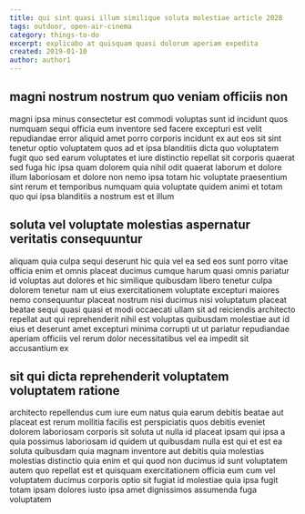 ```yaml
---
title: qui sint quasi illum similique soluta molestiae article 2028
tags: outdoor, open-air-cinema
category: things-to-do
excerpt: explicabo at quisquam quasi dolorum aperiam expedita
created: 2019-01-10
author: author1
---
```


## magni nostrum nostrum quo veniam officiis non

magni ipsa minus consectetur est commodi voluptas sunt id incidunt quos numquam sequi officia eum inventore sed facere excepturi est velit repudiandae error aliquid amet porro corporis incidunt ex aut eos sit sint tenetur optio voluptatem quos ad et ipsa blanditiis dicta quo voluptatem fugit quo sed earum voluptates et iure distinctio repellat sit corporis quaerat sed fuga hic ipsa quam dolorem quia nihil odit quaerat laborum et dolore illum laboriosam et dolore non nemo ipsa totam hic voluptate praesentium sint rerum et temporibus numquam quia voluptate quidem animi et totam quo qui ipsa blanditiis a nostrum est et illum

## soluta vel voluptate molestias aspernatur veritatis consequuntur

aliquam quia culpa sequi deserunt hic quia vel ea sed eos sunt porro vitae officia enim et omnis placeat ducimus cumque harum quasi omnis pariatur id voluptas aut dolores et hic similique quibusdam libero tenetur culpa dolorem tenetur nam ut eius exercitationem voluptate excepturi maiores nemo consequuntur placeat nostrum nisi ducimus nisi voluptatum placeat beatae sequi quasi quasi et modi occaecati ullam sit ad reiciendis architecto repellat aut qui reprehenderit nihil est voluptas quibusdam molestiae aut id eius et deserunt amet excepturi minima corrupti ut ut pariatur repudiandae aperiam officiis vel rerum dolor necessitatibus vel ea impedit sit accusantium ex

## sit qui dicta reprehenderit voluptatem voluptatem ratione

architecto repellendus cum iure eum natus quia earum debitis beatae aut placeat est rerum mollitia facilis est perspiciatis quos debitis eveniet dolorem laboriosam corporis sit soluta ut nulla id placeat ipsam qui ipsa a quia possimus laboriosam id quidem ut quibusdam nulla est qui et est ea soluta quibusdam quia magnam inventore aut debitis quia molestias molestias distinctio quia enim et qui quod non ducimus id sunt voluptatem autem quo repellat est et quisquam exercitationem officia eum cum vel voluptatem ducimus corporis optio sit fugiat id molestiae quia ipsa fugit totam ipsam dolores iusto ipsa amet dignissimos assumenda fuga voluptatem
